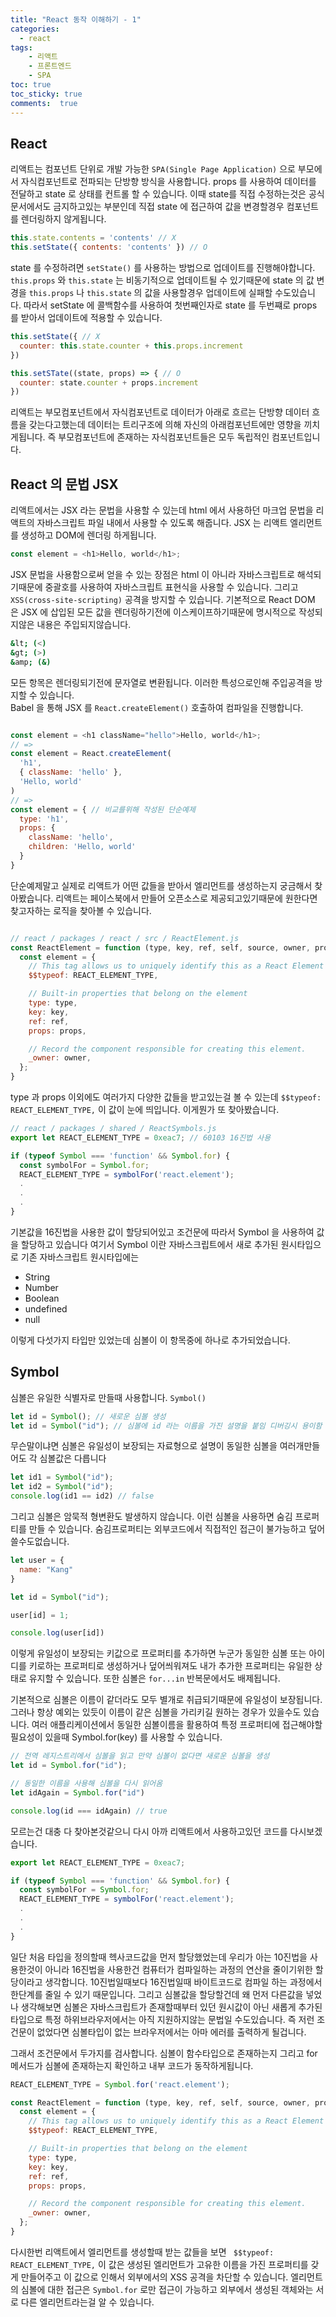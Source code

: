 ```yaml
---
title: "React 동작 이해하기 - 1"
categories: 
  - react
tags: 
    - 리액트
    - 프론트엔드
    - SPA
toc: true
toc_sticky: true
comments:  true
---
```


## React
리액트는 컴포넌트 단위로 개발 가능한 `SPA(Single Page Application)` 으로 부모에서 자식컴포넌트로 전파되는 단방향 방식을 사용합니다. props 를 사용하여 데이터를 전달하고 state 로 상태를 컨트롤 할 수 있습니다. 이때 state를 직접 수정하는것은 공식문서에서도 금지하고있는 부분인데 직접 state 에 접근하여 값을 변경할경우 컴포넌트를 렌더링하지 않게됩니다.
```js
this.state.contents = 'contents' // X
this.setState({ contents: 'contents' }) // O
```


state 를 수정하려면 `setState()` 를 사용하는 방법으로 업데이트를 진행해야합니다. `this.props` 와 `this.state` 는 비동기적으로 업데이트될 수 있기때문에 state 의 값 변경을 `this.props` 나 `this.state` 의 값을 사용할경우 업데이트에 실패할 수도있습니다. 따라서 setState 에 콜백함수를 사용하여 첫번째인자로 state 를 두번쨰로 props 를 받아서 업데이트에 적용할 수 있습니다.
```js
this.setState({ // X
  counter: this.state.counter + this.props.increment
})

this.setSTate((state, props) => { // O
  counter: state.counter + props.increment
})
```


리액트는 부모컴포넌트에서 자식컴포넌트로 데이터가 아래로 흐르는 단방향 데이터 흐름을 갖는다고했는데 데이터는 트리구조에 의해 자신의 아래컴포넌트에만 영향을 끼치게됩니다. 즉 부모컴포넌트에 존재하는 자식컴포넌트들은 모두 독립적인 컴포넌트입니다.  

## React 의 문법 JSX
리액트에서는 JSX 라는 문법을 사용할 수 있는데 html 에서 사용하던 마크업 문법을 리액트의 자바스크립트 파일 내에서 사용할 수 있도록 해줍니다. JSX 는 리액트 엘리먼트를 생성하고 DOM에 렌더링 하게됩니다.
```js
const element = <h1>Hello, world</h1>;
```


JSX 문법을 사용함으로써 얻을 수 있는 장점은 html 이 아니라 자바스크립트로 해석되기때문에 중괄호를 사용하여 자바스크립트 표현식을 사용할 수 있습니다. 그리고 `XSS(cross-site-scripting)` 공격을 방지할 수 있습니다. 기본적으로 React DOM 은 JSX 에 삽입된 모든 값을 렌더링하기전에 이스케이프하기때문에 명시적으로 작성되지않은 내용은 주입되지않습니다.
```bash
&lt; (<)
&gt; (>)
&amp; (&)
```

모든 항목은 렌더링되기전에 문자열로 변환됩니다. 이러한 특성으로인해 주입공격을 방지할 수 있습니다.  
Babel 을 통해 JSX 를 `React.createElement()` 호출하여 컴파일을 진행합니다.
```js

const element = <h1 className="hello">Hello, world</h1>;
// =>
const element = React.createElement(
  'h1',
  { className: 'hello' },
  'Hello, world'
)
// =>
const element = { // 비교를위해 작성된 단순예제 
  type: 'h1',
  props: {
    className: 'hello',
    children: 'Hello, world'
  }
}
```

단순예제말고 실제로 리액트가 어떤 값들을 받아서 엘리먼트를 생성하는지 궁금해서 찾아봤습니다. 리액트는 페이스북에서 만들어 오픈소스로 제공되고있기때문에 원한다면 찾고자하는 로직을 찾아볼 수 있습니다.
```js

// react / packages / react / src / ReactElement.js
const ReactElement = function (type, key, ref, self, source, owner, props) {
  const element = {
    // This tag allows us to uniquely identify this as a React Element
    $$typeof: REACT_ELEMENT_TYPE,

    // Built-in properties that belong on the element
    type: type,
    key: key,
    ref: ref,
    props: props,

    // Record the component responsible for creating this element.
    _owner: owner,
  };
}
```

type 과 props 이외에도 여러가지 다양한 값들을 받고있는걸 볼 수 있는데 `$$typeof: REACT_ELEMENT_TYPE,` 이 값이 눈에 띄입니다. 이게뭔가 또 찾아봤습니다.
```js
// react / packages / shared / ReactSymbols.js
export let REACT_ELEMENT_TYPE = 0xeac7; // 60103 16진법 사용

if (typeof Symbol === 'function' && Symbol.for) {
  const symbolFor = Symbol.for;
  REACT_ELEMENT_TYPE = symbolFor('react.element');
  .
  .
  .
}
```

기본값을 16진법을 사용한 값이 할당되어있고 조건문에 따라서 Symbol 을 사용하여 값을 할당하고 있습니다 여기서 Symbol 이란 자바스크립트에서 새로 추가된 원시타입으로 기존 자바스크립트 원시타입에는
- String
- Number
- Boolean
- undefined
- null
  
이렇게 다섯가지 타입만 있었는데 심볼이 이 항목중에 하나로 추가되었습니다.

## Symbol
심볼은 유일한 식별자로 만들때 사용합니다. `Symbol()`
```js
let id = Symbol(); // 새로운 심볼 생성
let id = Symbol("id"); // 심볼에 id 라는 이름을 가진 설명을 붙임 디버깅시 용이함
```

무슨말이냐면 심볼은 유일성이 보장되는 자료형으로 설명이 동일한 심볼을 여러개만들어도 각 심볼값은 다릅니다
```js
let id1 = Symbol("id");
let id2 = Symbol("id");
console.log(id1 == id2) // false
```

그리고 심볼은 암묵적 형변환도 발생하지 않습니다. 이런 심볼을 사용하면 숨김 프로퍼티를 만들 수 있습니다. 숨김프로퍼티는 외부코드에서 직접적인 접근이 불가능하고 덮어쓸수도없습니다.
```js
let user = {
  name: "Kang"
}

let id = Symbol("id");

user[id] = 1;

console.log(user[id])
```

이렇게 유일성이 보장되는 키값으로 프로퍼티를 추가하면 누군가 동일한 심볼 또는 아이디를 키로하는 프로퍼티로 생성하거나 덮어씌워져도 내가 추가한 프로퍼티는 유일한 상태로 유지할 수 있습니다. 또한 심볼은 `for...in` 반복문에서도 배제됩니다. 

기본적으로 심볼은 이름이 같더라도 모두 별개로 취급되기때문에 유일성이 보장됩니다. 그러나 항상 예외는 있듯이 이름이 같은 심볼을 가리키길 원하는 경우가 있을수도 있습니다. 여러 애플리케이션에서 동일한 심볼이름을 활용하여 특정 프로퍼티에 접근해야할 필요성이 있을때 Symbol.for(key) 를 사용할 수 있습니다.  
```js
// 전역 레지스트리에서 심볼을 읽고 만약 심볼이 없다면 새로운 심볼을 생성
let id = Symbol.for("id");

// 동일한 이름을 사용해 심볼을 다시 읽어옴
let idAgain = Symbol.for("id")

console.log(id === idAgain) // true
```


모르는건 대충 다 찾아본것같으니 다시 아까 리액트에서 사용하고있던 코드를 다시보겠습니다.
```js
export let REACT_ELEMENT_TYPE = 0xeac7;

if (typeof Symbol === 'function' && Symbol.for) {
  const symbolFor = Symbol.for;
  REACT_ELEMENT_TYPE = symbolFor('react.element');
  .
  .
  .
}
```


일단 처음 타입을 정의할때 헥사코드값을 먼저 할당했었는데 우리가 아는 10진법을 사용한것이 아니라 16진법을 사용한건 컴퓨터가 컴파일하는 과정의 연산을 줄이기위한 할당이라고 생각합니다. 10진법일때보다 16진법일때 바이트코드로 컴파일 하는 과정에서 한단계를 줄일 수 있기 때문입니다. 그리고 심볼값을 할당할건데 왜 먼저 다른값을 넣었나 생각해보면 심볼은 자바스크립트가 존재할때부터 있던 원시값이 아닌 새롭게 추가된 타입으로 특정 하위브라우저에서는 아직 지원하지않는 문법일 수도있습니다.
즉 저런 조건문이 없었다면 심볼타입이 없는 브라우저에서는 아마 에러를 출력하게 될겁니다.  
  
그래서 조건문에서 두가지를 검사합니다. 심볼이 함수타입으로 존재하는지 그리고 for 메서드가 심볼에 존재하는지 확인하고 내부 코드가 동작하게됩니다.
```js
REACT_ELEMENT_TYPE = Symbol.for('react.element');

const ReactElement = function (type, key, ref, self, source, owner, props) {
  const element = {
    // This tag allows us to uniquely identify this as a React Element
    $$typeof: REACT_ELEMENT_TYPE,

    // Built-in properties that belong on the element
    type: type,
    key: key,
    ref: ref,
    props: props,

    // Record the component responsible for creating this element.
    _owner: owner,
  };
}
```


다시한번 리액트에서 엘리먼트를 생성할때 받는 값들을 보면 ` $$typeof: REACT_ELEMENT_TYPE,` 이 값은 생성된 엘리먼트가 고유한 이름을 가진 프로퍼티를 갖게 만들어주고 이 값으로 인해서 외부에서의 XSS 공격을 차단할 수 있습니다. 엘리먼트의 심볼에 대한 접근은 `Symbol.for` 로만 접근이 가능하고 외부에서 생성된 객체와는 서로 다른 엘리먼트라는걸 알 수 있습니다.
